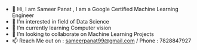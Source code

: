 - 👋 Hi, I am Sameer Panat , I am a Google Certified Machine Learning Engineer
- 👀 I’m interested in field of Data Science 
- 🌱 I’m currently learning Computer vision 
- 💞️ I’m looking to collaborate on Machine Learning Projects
- 📫 Reach Me out on : sameerpanat99@gmail.com / Phone : 7828847927
